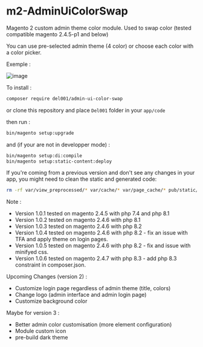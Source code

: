 # m2-AdminUiColorSwap

Magento 2 custom admin theme color module.
Used to swap color (tested compatible magento 2.4.5-p1 and below)

You can use pre-selected admin theme (4 color) or choose each color with a color picker.

Exemple :

![image](https://user-images.githubusercontent.com/77853867/203345264-d0d0a15d-fac5-47c1-a801-fc86e8a6379f.png)

To install : 

```bash
composer require del001/admin-ui-color-swap  
```

or clone this repository and place ```Del001``` folder in your ```app/code```

then run :

 ```bash
 bin/magento setup:upgrade
 ```

and (if your are not in developper mode) :

```bash
bin/magento setup:di:compile
bin/magento setup:static-content:deploy
```

If you're coming from a previous version and don't see any changes in your app, you might need to clean the static and generated code:

```bash
rm -rf var/view_preprocessed/* var/cache/* var/page_cache/* pub/static/*
```

Note : 

- Version 1.0.1 tested on magento 2.4.5 with php 7.4 and php 8.1
- Version 1.0.2 tested on magento 2.4.6 with php 8.1
- Version 1.0.3 tested on magento 2.4.6 with php 8.2
- Version 1.0.4 tested on magento 2.4.6 with php 8.2 - fix an issue with TFA and apply theme on login pages.
- Version 1.0.5 tested on magento 2.4.6 with php 8.2 - fix and issue with minifyed css.
- Version 1.0.6 tested on magento 2.4.7 with php 8.3 - add php 8.3 constraint in composer.json.

Upcoming Changes (version 2) :

- Customize login page regardless of admin theme (title, colors)
- Change logo (admin interface and admin login page)
- Customize background color

Maybe for version 3 :

- Better admin color customisation (more element configuration)
- Module custom icon
- pre-build dark theme
